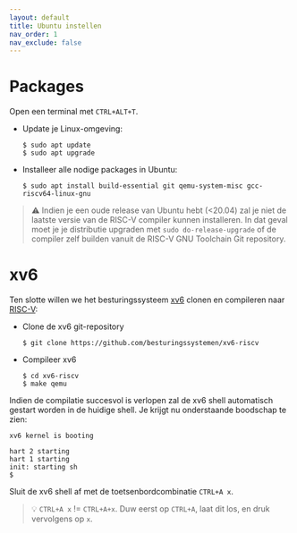 ```yaml
---
layout: default
title: Ubuntu instellen
nav_order: 1
nav_exclude: false
---
```


# Packages

Open een terminal met ```CTRL+ALT+T```.

* Update je Linux-omgeving:

    ```console
    $ sudo apt update
    $ sudo apt upgrade
    ```

* Installeer alle nodige packages in Ubuntu:

    ```console
    $ sudo apt install build-essential git qemu-system-misc gcc-riscv64-linux-gnu 
    ```

> :warning: Indien je een oude release van Ubuntu hebt (<20.04) zal je niet de laatste versie van de RISC-V compiler kunnen installeren. In dat geval moet je je distributie upgraden met ```sudo do-release-upgrade``` of de compiler zelf builden vanuit de RISC-V GNU Toolchain Git repository.

# xv6

Ten slotte willen we het besturingssysteem [xv6](https://github.com/besturingssystemen/xv6-riscv) clonen en compileren naar [RISC-V](https://riscv.org/):

* Clone de xv6 git-repository

    ```console
    $ git clone https://github.com/besturingssystemen/xv6-riscv
    ```

* Compileer xv6

    ```console
    $ cd xv6-riscv
    $ make qemu
    ```

Indien de compilatie succesvol is verlopen zal de xv6 shell automatisch gestart worden in de huidige shell. Je krijgt nu onderstaande boodschap te zien:

```console
xv6 kernel is booting

hart 2 starting
hart 1 starting
init: starting sh
$ 
```

Sluit de xv6 shell af met de toetsenbordcombinatie ```CTRL+A x```.

> :bulb: ```CTRL+A x``` != ```CTRL+A+x```. Duw eerst op ```CTRL+A```, laat dit los, en druk vervolgens op ```x```.
